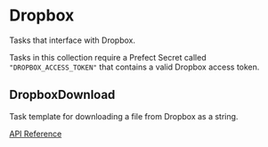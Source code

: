 # Dropbox

Tasks that interface with Dropbox.

Tasks in this collection require a Prefect Secret called `"DROPBOX_ACCESS_TOKEN"` that contains
a valid Dropbox access token.

## DropboxDownload <Badge text="task"/>

Task template for downloading a file from Dropbox as a string.

[API Reference](/api/unreleased/tasks/dropbox.html#prefect-tasks-dropbox-dropbox-dropboxdownload)
